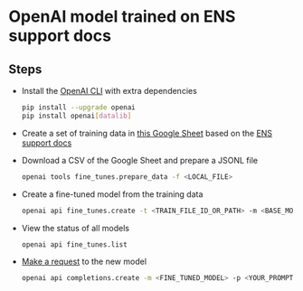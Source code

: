 # OpenAI model trained on ENS support docs

## Steps

- Install the [OpenAI CLI](https://beta.openai.com/docs/guides/fine-tuning/cli-data-preparation-tool) with extra dependencies

  ```bash
  pip install --upgrade openai
  pip install openai[datalib]
  ```

- Create a set of training data in [this Google Sheet](https://docs.google.com/spreadsheets/d/1ocByT31GyWlJpAID87ID31K9HgkH6bFgMp3xR-Q8PHE/edit?usp=sharing) based on the [ENS support docs](https://support.ens.domains/docs)
- Download a CSV of the Google Sheet and prepare a JSONL file

  ```bash
  openai tools fine_tunes.prepare_data -f <LOCAL_FILE>
  ```

- Create a fine-tuned model from the training data

  ```bash
  openai api fine_tunes.create -t <TRAIN_FILE_ID_OR_PATH> -m <BASE_MODEL: ada|curie|davinci>
  ```

- View the status of all models

  ```bash
  openai api fine_tunes.list
  ```

- [Make a request](https://beta.openai.com/docs/guides/fine-tuning/use-a-fine-tuned-model) to the new model
  ```bash
  openai api completions.create -m <FINE_TUNED_MODEL> -p <YOUR_PROMPT>
  ```

